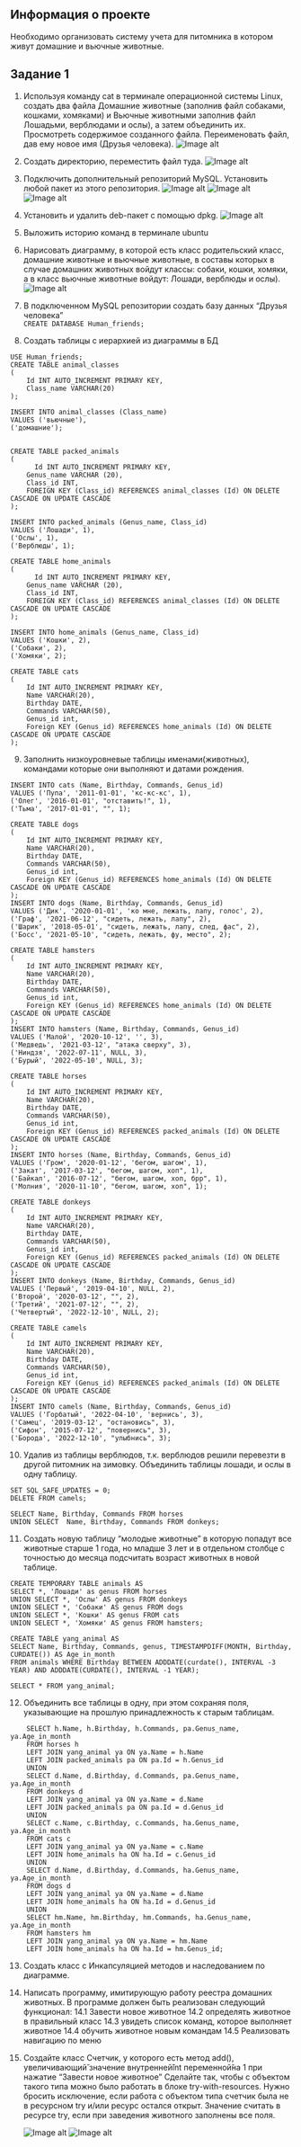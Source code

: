 ## Информация о проекте

Необходимо организовать систему учета для питомника в котором живут
домашние и вьючные животные.

## Задание 1
1. Используя команду cat в терминале операционной системы Linux, создать
   два файла Домашние животные (заполнив файл собаками, кошками,
   хомяками) и Вьючные животными заполнив файл Лошадьми, верблюдами и
   ослы), а затем объединить их. Просмотреть содержимое созданного файла.
   Переименовать файл, дав ему новое имя (Друзья человека).
   ![Image alt](https://github.com/PavelPopkov420/Final_work/blob/main/1.jpg)

2. Создать директорию, переместить файл туда.
   ![Image alt](https://github.com/PavelPopkov420/Final_work/blob/main/2.jpg)
3. Подключить дополнительный репозиторий MySQL.
   Установить любой пакет из этого репозитория.
   ![Image alt](https://github.com/PavelPopkov420/Final_work/blob/main/3.jpg)
   ![Image alt](https://github.com/PavelPopkov420/Final_work/blob/main/3.1.jpg)
   ![Image alt](https://github.com/PavelPopkov420/Final_work/blob/main/3.2.jpg)

4. Установить и удалить deb-пакет с помощью dpkg.
   ![Image alt](https://github.com/PavelPopkov420/Final_work/blob/main/4.jpg)
5. Выложить историю команд в терминале ubuntu

6. Нарисовать диаграмму, в которой есть класс родительский класс, домашние животные и вьючные животные,
   в составы которых в случае домашних животных войдут классы:
   собаки, кошки, хомяки, а в класс вьючные животные войдут: Лошади, верблюды и ослы). 
   ![Image alt](https://github.com/Final_work/blob/main/Classes.jpg)

7. В подключенном MySQL репозитории создать базу данных “Друзья человека”\
```` CREATE DATABASE Human_friends; ````
8. Создать таблицы с иерархией из диаграммы в БД
```
USE Human_friends;
CREATE TABLE animal_classes
(
	Id INT AUTO_INCREMENT PRIMARY KEY, 
	Class_name VARCHAR(20)
);

INSERT INTO animal_classes (Class_name)
VALUES ('вьючные'),
('домашние');  


CREATE TABLE packed_animals
(
	  Id INT AUTO_INCREMENT PRIMARY KEY,
    Genus_name VARCHAR (20),
    Class_id INT,
    FOREIGN KEY (Class_id) REFERENCES animal_classes (Id) ON DELETE CASCADE ON UPDATE CASCADE
);

INSERT INTO packed_animals (Genus_name, Class_id)
VALUES ('Лошади', 1),
('Ослы', 1),  
('Верблюды', 1); 
    
CREATE TABLE home_animals
(
	  Id INT AUTO_INCREMENT PRIMARY KEY,
    Genus_name VARCHAR (20),
    Class_id INT,
    FOREIGN KEY (Class_id) REFERENCES animal_classes (Id) ON DELETE CASCADE ON UPDATE CASCADE
);

INSERT INTO home_animals (Genus_name, Class_id)
VALUES ('Кошки', 2),
('Собаки', 2),  
('Хомяки', 2); 

CREATE TABLE cats 
(       
    Id INT AUTO_INCREMENT PRIMARY KEY, 
    Name VARCHAR(20), 
    Birthday DATE,
    Commands VARCHAR(50),
    Genus_id int,
    Foreign KEY (Genus_id) REFERENCES home_animals (Id) ON DELETE CASCADE ON UPDATE CASCADE
);
```
9. Заполнить низкоуровневые таблицы именами(животных),
командами которые они выполняют и датами рождения.
```
INSERT INTO cats (Name, Birthday, Commands, Genus_id)
VALUES ('Пупа', '2011-01-01', 'кс-кс-кс', 1),
('Олег', '2016-01-01', "отставить!", 1),  
('Тьма', '2017-01-01', "", 1); 

CREATE TABLE dogs 
(       
    Id INT AUTO_INCREMENT PRIMARY KEY, 
    Name VARCHAR(20), 
    Birthday DATE,
    Commands VARCHAR(50),
    Genus_id int,
    Foreign KEY (Genus_id) REFERENCES home_animals (Id) ON DELETE CASCADE ON UPDATE CASCADE
);
INSERT INTO dogs (Name, Birthday, Commands, Genus_id)
VALUES ('Дик', '2020-01-01', 'ко мне, лежать, лапу, голос', 2),
('Граф', '2021-06-12', "сидеть, лежать, лапу", 2),  
('Шарик', '2018-05-01', "сидеть, лежать, лапу, след, фас", 2), 
('Босс', '2021-05-10', "сидеть, лежать, фу, место", 2);

CREATE TABLE hamsters 
(       
    Id INT AUTO_INCREMENT PRIMARY KEY, 
    Name VARCHAR(20), 
    Birthday DATE,
    Commands VARCHAR(50),
    Genus_id int,
    Foreign KEY (Genus_id) REFERENCES home_animals (Id) ON DELETE CASCADE ON UPDATE CASCADE
);
INSERT INTO hamsters (Name, Birthday, Commands, Genus_id)
VALUES ('Малой', '2020-10-12', '', 3),
('Медведь', '2021-03-12', "атака сверху", 3),  
('Ниндзя', '2022-07-11', NULL, 3), 
('Бурый', '2022-05-10', NULL, 3);

CREATE TABLE horses 
(       
    Id INT AUTO_INCREMENT PRIMARY KEY, 
    Name VARCHAR(20), 
    Birthday DATE,
    Commands VARCHAR(50),
    Genus_id int,
    Foreign KEY (Genus_id) REFERENCES packed_animals (Id) ON DELETE CASCADE ON UPDATE CASCADE
);
INSERT INTO horses (Name, Birthday, Commands, Genus_id)
VALUES ('Гром', '2020-01-12', 'бегом, шагом', 1),
('Закат', '2017-03-12', "бегом, шагом, хоп", 1),  
('Байкал', '2016-07-12', "бегом, шагом, хоп, брр", 1), 
('Молния', '2020-11-10', "бегом, шагом, хоп", 1);

CREATE TABLE donkeys 
(       
    Id INT AUTO_INCREMENT PRIMARY KEY, 
    Name VARCHAR(20), 
    Birthday DATE,
    Commands VARCHAR(50),
    Genus_id int,
    Foreign KEY (Genus_id) REFERENCES packed_animals (Id) ON DELETE CASCADE ON UPDATE CASCADE
);
INSERT INTO donkeys (Name, Birthday, Commands, Genus_id)
VALUES ('Первый', '2019-04-10', NULL, 2),
('Второй', '2020-03-12', "", 2),  
('Третий', '2021-07-12', "", 2), 
('Четвертый', '2022-12-10', NULL, 2);

CREATE TABLE camels 
(       
    Id INT AUTO_INCREMENT PRIMARY KEY, 
    Name VARCHAR(20), 
    Birthday DATE,
    Commands VARCHAR(50),
    Genus_id int,
    Foreign KEY (Genus_id) REFERENCES packed_animals (Id) ON DELETE CASCADE ON UPDATE CASCADE
);
INSERT INTO camels (Name, Birthday, Commands, Genus_id)
VALUES ('Горбатый', '2022-04-10', 'вернись', 3),
('Самец', '2019-03-12', "остановись", 3),  
('Сифон', '2015-07-12', "повернись", 3), 
('Борода', '2022-12-10', "улыбнись", 3);
```
10. Удалив из таблицы верблюдов, т.к. верблюдов решили перевезти в другой питомник на зимовку.
Объединить таблицы лошади, и ослы в одну таблицу.
```
SET SQL_SAFE_UPDATES = 0;
DELETE FROM camels;

SELECT Name, Birthday, Commands FROM horses
UNION SELECT  Name, Birthday, Commands FROM donkeys;
```
11. Создать новую таблицу “молодые животные” в которую попадут все животные старше 1 года, 
    но младше 3 лет и в отдельном столбце с точностью до месяца подсчитать возраст животных в новой таблице.
```
CREATE TEMPORARY TABLE animals AS 
SELECT *, 'Лошади' as genus FROM horses
UNION SELECT *, 'Ослы' AS genus FROM donkeys
UNION SELECT *, 'Собаки' AS genus FROM dogs
UNION SELECT *, 'Кошки' AS genus FROM cats
UNION SELECT *, 'Хомяки' AS genus FROM hamsters;

CREATE TABLE yang_animal AS
SELECT Name, Birthday, Commands, genus, TIMESTAMPDIFF(MONTH, Birthday, CURDATE()) AS Age_in_month
FROM animals WHERE Birthday BETWEEN ADDDATE(curdate(), INTERVAL -3 YEAR) AND ADDDATE(CURDATE(), INTERVAL -1 YEAR);
 
SELECT * FROM yang_animal;
```
12. Объединить все таблицы в одну, при этом сохраняя поля, 
    указывающие на прошлую принадлежность к старым таблицам.
``` 
    SELECT h.Name, h.Birthday, h.Commands, pa.Genus_name, ya.Age_in_month
    FROM horses h
    LEFT JOIN yang_animal ya ON ya.Name = h.Name
    LEFT JOIN packed_animals pa ON pa.Id = h.Genus_id
    UNION
    SELECT d.Name, d.Birthday, d.Commands, pa.Genus_name, ya.Age_in_month
    FROM donkeys d
    LEFT JOIN yang_animal ya ON ya.Name = d.Name
    LEFT JOIN packed_animals pa ON pa.Id = d.Genus_id
    UNION
    SELECT c.Name, c.Birthday, c.Commands, ha.Genus_name, ya.Age_in_month
    FROM cats c
    LEFT JOIN yang_animal ya ON ya.Name = c.Name
    LEFT JOIN home_animals ha ON ha.Id = c.Genus_id
    UNION
    SELECT d.Name, d.Birthday, d.Commands, ha.Genus_name, ya.Age_in_month
    FROM dogs d
    LEFT JOIN yang_animal ya ON ya.Name = d.Name
    LEFT JOIN home_animals ha ON ha.Id = d.Genus_id
    UNION
    SELECT hm.Name, hm.Birthday, hm.Commands, ha.Genus_name, ya.Age_in_month
    FROM hamsters hm
    LEFT JOIN yang_animal ya ON ya.Name = hm.Name
    LEFT JOIN home_animals ha ON ha.Id = hm.Genus_id;
```
13. Создать класс с Инкапсуляцией методов и наследованием по диаграмме.
14. Написать программу, имитирующую работу реестра домашних животных.
    В программе должен быть реализован следующий функционал:
    14.1 Завести новое животное
    14.2 определять животное в правильный класс
    14.3 увидеть список команд, которое выполняет животное
    14.4 обучить животное новым командам
    14.5 Реализовать навигацию по меню
15. Создайте класс Счетчик, у которого есть метод add(), увеличивающий̆
    значение внутренней̆int переменной̆на 1 при нажатие “Завести новое
    животное” Сделайте так, чтобы с объектом такого типа можно было работать в
    блоке try-with-resources. Нужно бросить исключение, если работа с объектом
    типа счетчик была не в ресурсном try и/или ресурс остался открыт. Значение
    считать в ресурсе try, если при заведения животного заполнены все поля.

    ![Image alt](https://github.com/PavelPopkov420/Final_work/blob/main/sql.jpg)
    ![Image alt](https://github.com/PavelPopkov420/Final_work/blob/main/program.jpg)

    

